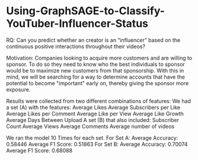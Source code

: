 # Using-GraphSAGE-to-Classify-YouTuber-Influencer-Status

RQ: Can you predict whether an creator is an “influencer” based on the continuous positive interactions throughout their videos?

Motivation: Companies looking to acquire more customers and are willing to sponsor. To do so they need to know who the best individuals to sponsor would be to maximize new customers from that sponsorship. With this in mind, we will be searching for a way to determine accounts that have the potential to become "important" early on, thereby giving the sponsor more exposure.​

Results were collected from two different combinations of features:
We had a set (A) with the features: 
Average Likes
Average Subscribers per Like
Average Likes per Comment
Average Like per View
Average Like Growth
Average Days Between Upload
A set (B) that also included:
Subscriber Count
Average Views
Average Comments
Average number of videos

We ran the model 10 Times for each set.
For Set A:
Average Accuracy: 0.58446
Average F1 Score: 0.51863
For Set B:
Average Accuracy: 0.70074
Average F1 Score: 0.68088
